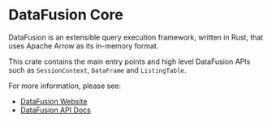 <!---
  Licensed to the Apache Software Foundation (ASF) under one
  or more contributor license agreements.  See the NOTICE file
  distributed with this work for additional information
  regarding copyright ownership.  The ASF licenses this file
  to you under the Apache License, Version 2.0 (the
  "License"); you may not use this file except in compliance
  with the License.  You may obtain a copy of the License at

    http://www.apache.org/licenses/LICENSE-2.0

  Unless required by applicable law or agreed to in writing,
  software distributed under the License is distributed on an
  "AS IS" BASIS, WITHOUT WARRANTIES OR CONDITIONS OF ANY
  KIND, either express or implied.  See the License for the
  specific language governing permissions and limitations
  under the License.
-->

# DataFusion Core

DataFusion is an extensible query execution framework, written in Rust,
that uses Apache Arrow as its in-memory format.

This crate contains the main entry points and high level DataFusion APIs such as
`SessionContext`, `DataFrame` and `ListingTable`.

For more information, please see:

- [DataFusion Website](https://datafusion.apache.org)
- [DataFusion API Docs](https://docs.rs/datafusion/latest/datafusion/)
